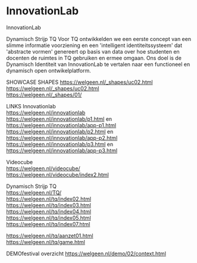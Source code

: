 # InnovationLab
InnovationLab

Dynamisch Strijp TQ
Voor TQ ontwikkelden we een eerste concept van een slimme informatie voorziening en een 'intelligent identiteitssysteem' dat 'abstracte vormen' genereert op basis van data over hoe studenten en docenten de ruimtes in TQ gebruiken en ermee omgaan. Ons doel is de Dynamisch Identiteit van InnovationLab te vertalen naar een functioneel en dynamisch open ontwikelplatform.

SHOWCASE SHAPES
https://welgeen.nl/_shapes/uc02.html<br/>
https://welgeen.nl/_shapes/uc02.html<br/>
https://welgeen.nl/_shapes/01/<br/>


LINKS
Innovationlab<br/>
https://welgeen.nl/innovationlab<br/>
https://welgeen.nl/innovationlab/p1.html en https://welgeen.nl/innovationlab/app-p1.html<br/>
https://welgeen.nl/innovationlab/p2.html en https://welgeen.nl/innovationlab/app-p2.html<br/>
https://welgeen.nl/innovationlab/p3.html en https://welgeen.nl/innovationlab/app-p3.html<br/>


Videocube<br/>
https://welgeen.nl/videocube/<br/>
https://welgeen.nl/videocube/index2.html<br/>

Dynamisch Strijp TQ<br/>
https://welgeen.nl/TQ/<br/>
https://welgeen.nl/tq/index02.html<br/>
https://welgeen.nl/tq/index03.html<br/>
https://welgeen.nl/tq/index04.html<br/>
https://welgeen.nl/tq/index05.html<br/>
https://welgeen.nl/tq/index07.html<br/>

https://welgeen.nl/tq/aanzet01.html<br/>
https://welgeen.nl/tq/game.html<br/>

DEMOfestival  overzicht
https://welgeen.nl/demo/02/context.html<br/>

